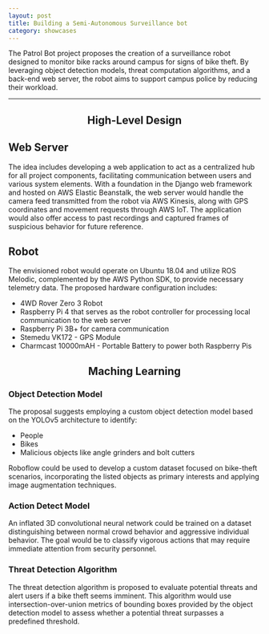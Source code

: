 ```yaml
---
layout: post
title: Building a Semi-Autonomous Surveillance bot
category: showcases
---
```


The Patrol Bot project proposes the creation of a surveillance robot designed to monitor bike racks around campus for signs of bike theft. By leveraging object detection models, threat computation algorithms, and a back-end web server, the robot aims to support campus police by reducing their workload.

---

<h2 style="text-align: center;">High-Level Design</h2>

## Web Server

The idea includes developing a web application to act as a centralized hub for all project components, facilitating communication between users and various system elements. With a foundation in the Django web framework and hosted on AWS Elastic Beanstalk, the web server would handle the camera feed transmitted from the robot via AWS Kinesis, along with GPS coordinates and movement requests through AWS IoT. The application would also offer access to past recordings and captured frames of suspicious behavior for future reference.

## Robot

The envisioned robot would operate on Ubuntu 18.04 and utilize ROS Melodic, complemented by the AWS Python SDK, to provide necessary telemetry data. The proposed hardware configuration includes:

* 4WD Rover Zero 3 Robot
* Raspberry Pi 4 that serves as the robot controller for processing local communication to the web server
* Raspberry Pi 3B+ for camera communication
* Stemedu VK172 - GPS Module
* Charmcast 10000mAH - Portable Battery to power both Raspberry Pis

<h2 style="text-align: center;">Maching Learning</h2>

### Object Detection Model

The proposal suggests employing a custom object detection model based on the YOLOv5 architecture to identify:

* People
* Bikes
* Malicious objects like angle grinders and bolt cutters

Roboflow could be used to develop a custom dataset focused on bike-theft scenarios, incorporating the listed objects as primary interests and applying image augmentation techniques.

### Action Detect Model

An inflated 3D convolutional neural network could be trained on a dataset distinguishing between normal crowd behavior and aggressive individual behavior. The goal would be to classify vigorous actions that may require immediate attention from security personnel.

### Threat Detection Algorithm

The threat detection algorithm is proposed to evaluate potential threats and alert users if a bike theft seems imminent. This algorithm would use intersection-over-union metrics of bounding boxes provided by the object detection model to assess whether a potential threat surpasses a predefined threshold.
